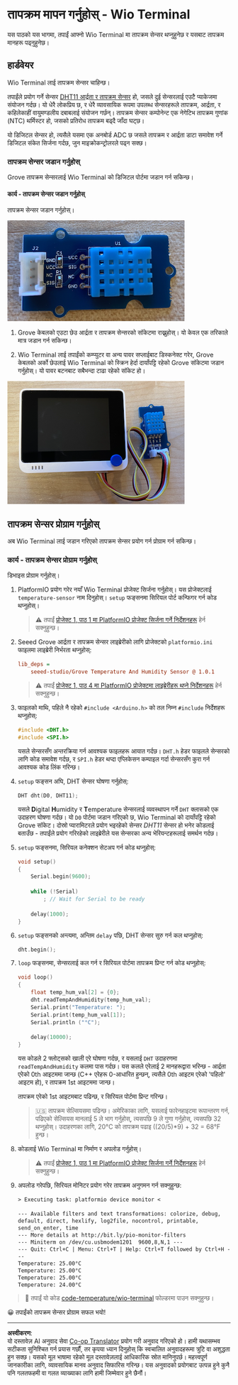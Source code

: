 <!--
CO_OP_TRANSLATOR_METADATA:
{
  "original_hash": "59263d094f20b302053888cd236880c3",
  "translation_date": "2025-08-27T11:05:50+00:00",
  "source_file": "2-farm/lessons/1-predict-plant-growth/wio-terminal-temp.md",
  "language_code": "ne"
}
-->
# तापक्रम मापन गर्नुहोस् - Wio Terminal

यस पाठको यस भागमा, तपाईं आफ्नो Wio Terminal मा तापक्रम सेन्सर थप्नुहुनेछ र यसबाट तापक्रम मानहरू पढ्नुहुनेछ।

## हार्डवेयर

Wio Terminal लाई तापक्रम सेन्सर चाहिन्छ।

तपाईंले प्रयोग गर्ने सेन्सर [DHT11 आर्द्रता र तापक्रम सेन्सर](https://www.seeedstudio.com/Grove-Temperature-Humidity-Sensor-DHT11.html) हो, जसले दुई सेन्सरलाई एउटै प्याकेजमा संयोजन गर्दछ। यो धेरै लोकप्रिय छ, र धेरै व्यावसायिक रूपमा उपलब्ध सेन्सरहरूले तापक्रम, आर्द्रता, र कहिलेकाहीं वायुमण्डलीय दबाबलाई संयोजन गर्छन्। तापक्रम सेन्सर कम्पोनेन्ट एक नेगेटिभ तापक्रम गुणांक (NTC) थर्मिस्टर हो, जसको प्रतिरोध तापक्रम बढ्दै जाँदा घट्छ।

यो डिजिटल सेन्सर हो, त्यसैले यसमा एक अनबोर्ड ADC छ जसले तापक्रम र आर्द्रता डाटा समावेश गर्ने डिजिटल संकेत सिर्जना गर्दछ, जुन माइक्रोकन्ट्रोलरले पढ्न सक्छ।

### तापक्रम सेन्सर जडान गर्नुहोस्

Grove तापक्रम सेन्सरलाई Wio Terminal को डिजिटल पोर्टमा जडान गर्न सकिन्छ।

#### कार्य - तापक्रम सेन्सर जडान गर्नुहोस्

तापक्रम सेन्सर जडान गर्नुहोस्।

![A grove temperature sensor](../../../../../translated_images/grove-dht11.07f8eafceee170043efbb53e1d15722bd4e00fbaa9ff74290b57e9f66eb82c17.ne.png)

1. Grove केबलको एउटा छेउ आर्द्रता र तापक्रम सेन्सरको सॉकेटमा राख्नुहोस्। यो केवल एक तरिकाले मात्र जडान गर्न सकिन्छ।

1. Wio Terminal लाई तपाईंको कम्प्युटर वा अन्य पावर सप्लाईबाट डिस्कनेक्ट गरेर, Grove केबलको अर्को छेउलाई Wio Terminal को स्क्रिन हेर्दा दायाँपट्टि रहेको Grove सॉकेटमा जडान गर्नुहोस्। यो पावर बटनबाट सबैभन्दा टाढा रहेको सॉकेट हो।

![The grove temperature sensor connected to the right hand socket](../../../../../translated_images/wio-temperature-sensor.2934928f38c7f79a68d24879d2c8986c78244696f931e2e33c293f426ecdc0ad.ne.png)

## तापक्रम सेन्सर प्रोग्राम गर्नुहोस्

अब Wio Terminal लाई जडान गरिएको तापक्रम सेन्सर प्रयोग गर्न प्रोग्राम गर्न सकिन्छ।

### कार्य - तापक्रम सेन्सर प्रोग्राम गर्नुहोस्

डिभाइस प्रोग्राम गर्नुहोस्।

1. PlatformIO प्रयोग गरेर नयाँ Wio Terminal प्रोजेक्ट सिर्जना गर्नुहोस्। यस प्रोजेक्टलाई `temperature-sensor` नाम दिनुहोस्। `setup` फङ्सनमा सिरियल पोर्ट कन्फिगर गर्न कोड थप्नुहोस्।

    > ⚠️ तपाईं [प्रोजेक्ट 1, पाठ 1 मा PlatformIO प्रोजेक्ट सिर्जना गर्ने निर्देशनहरू](../../../1-getting-started/lessons/1-introduction-to-iot/wio-terminal.md#create-a-platformio-project) हेर्न सक्नुहुन्छ।

1. Seeed Grove आर्द्रता र तापक्रम सेन्सर लाइब्रेरीको लागि प्रोजेक्टको `platformio.ini` फाइलमा लाइब्रेरी निर्भरता थप्नुहोस्:

    ```ini
    lib_deps =
        seeed-studio/Grove Temperature And Humidity Sensor @ 1.0.1
    ```

    > ⚠️ तपाईं [प्रोजेक्ट 1, पाठ 4 मा PlatformIO प्रोजेक्टमा लाइब्रेरीहरू थप्ने निर्देशनहरू](../../../1-getting-started/lessons/4-connect-internet/wio-terminal-mqtt.md#install-the-wifi-and-mqtt-arduino-libraries) हेर्न सक्नुहुन्छ।

1. फाइलको माथि, पहिले नै रहेको `#include <Arduino.h>` को तल निम्न `#include` निर्देशहरू थप्नुहोस्:

    ```cpp
    #include <DHT.h>
    #include <SPI.h>
    ```

    यसले सेन्सरसँग अन्तरक्रिया गर्न आवश्यक फाइलहरू आयात गर्दछ। `DHT.h` हेडर फाइलले सेन्सरको लागि कोड समावेश गर्दछ, र `SPI.h` हेडर थप्दा एप्लिकेसन कम्पाइल गर्दा सेन्सरसँग कुरा गर्न आवश्यक कोड लिंक गरिन्छ।

1. `setup` फङ्सन अघि, DHT सेन्सर घोषणा गर्नुहोस्:

    ```cpp
    DHT dht(D0, DHT11);
    ```

    यसले **D**igital **H**umidity र **T**emperature सेन्सरलाई व्यवस्थापन गर्ने `DHT` क्लासको एक उदाहरण घोषणा गर्दछ। यो `D0` पोर्टमा जडान गरिएको छ, Wio Terminal को दायाँपट्टि रहेको Grove सॉकेट। दोस्रो प्यारामिटरले प्रयोग भइरहेको सेन्सर *DHT11* सेन्सर हो भनेर कोडलाई बताउँछ - तपाईंले प्रयोग गरिरहेको लाइब्रेरीले यस सेन्सरका अन्य भेरियन्टहरूलाई समर्थन गर्दछ।

1. `setup` फङ्सनमा, सिरियल कनेक्शन सेटअप गर्न कोड थप्नुहोस्:

    ```cpp
    void setup()
    {
        Serial.begin(9600);
    
        while (!Serial)
            ; // Wait for Serial to be ready
    
        delay(1000);
    }
    ```

1. `setup` फङ्सनको अन्त्यमा, अन्तिम `delay` पछि, DHT सेन्सर सुरु गर्न कल थप्नुहोस्:

    ```cpp
    dht.begin();
    ```

1. `loop` फङ्सनमा, सेन्सरलाई कल गर्न र सिरियल पोर्टमा तापक्रम प्रिन्ट गर्न कोड थप्नुहोस्:

    ```cpp
    void loop()
    {
        float temp_hum_val[2] = {0};
        dht.readTempAndHumidity(temp_hum_val);
        Serial.print("Temperature: ");
        Serial.print(temp_hum_val[1]);
        Serial.println ("°C");
    
        delay(10000);
    }
    ```

    यस कोडले 2 फ्लोट्सको खाली एरे घोषणा गर्दछ, र यसलाई `DHT` उदाहरणमा `readTempAndHumidity` कलमा पास गर्दछ। यस कलले एरेलाई 2 मानहरूद्वारा भरिन्छ - आर्द्रता एरेको 0th आइटममा जान्छ (C++ एरेहरू 0-आधारित हुन्छन्, त्यसैले 0th आइटम एरेको 'पहिलो' आइटम हो), र तापक्रम 1st आइटममा जान्छ।

    तापक्रम एरेको 1st आइटमबाट पढिन्छ, र सिरियल पोर्टमा प्रिन्ट गरिन्छ।

    > 🇺🇸 तापक्रम सेल्सियसमा पढिन्छ। अमेरिकाका लागि, यसलाई फारेनहाइटमा रूपान्तरण गर्न, पढिएको सेल्सियस मानलाई 5 ले भाग गर्नुहोस्, त्यसपछि 9 ले गुणा गर्नुहोस्, त्यसपछि 32 थप्नुहोस्। उदाहरणका लागि, 20°C को तापक्रम पढाइ ((20/5)*9) + 32 = 68°F हुन्छ।

1. कोडलाई Wio Terminal मा निर्माण र अपलोड गर्नुहोस्।

    > ⚠️ तपाईं [प्रोजेक्ट 1, पाठ 1 मा PlatformIO प्रोजेक्ट सिर्जना गर्ने निर्देशनहरू](../../../1-getting-started/lessons/1-introduction-to-iot/wio-terminal.md#write-the-hello-world-app) हेर्न सक्नुहुन्छ।

1. अपलोड गरेपछि, सिरियल मोनिटर प्रयोग गरेर तापक्रम अनुगमन गर्न सक्नुहुन्छ:

    ```output
    > Executing task: platformio device monitor <
    
    --- Available filters and text transformations: colorize, debug, default, direct, hexlify, log2file, nocontrol, printable, send_on_enter, time
    --- More details at http://bit.ly/pio-monitor-filters
    --- Miniterm on /dev/cu.usbmodem1201  9600,8,N,1 ---
    --- Quit: Ctrl+C | Menu: Ctrl+T | Help: Ctrl+T followed by Ctrl+H ---
    Temperature: 25.00°C
    Temperature: 25.00°C
    Temperature: 25.00°C
    Temperature: 24.00°C
    ```

> 💁 तपाईं यो कोड [code-temperature/wio-terminal](../../../../../2-farm/lessons/1-predict-plant-growth/code-temperature/wio-terminal) फोल्डरमा पाउन सक्नुहुन्छ।

😀 तपाईंको तापक्रम सेन्सर प्रोग्राम सफल भयो!

---

**अस्वीकरण**:  
यो दस्तावेज़ AI अनुवाद सेवा [Co-op Translator](https://github.com/Azure/co-op-translator) प्रयोग गरी अनुवाद गरिएको हो। हामी यथासम्भव सटीकता सुनिश्चित गर्न प्रयास गर्छौं, तर कृपया ध्यान दिनुहोस् कि स्वचालित अनुवादहरूमा त्रुटि वा अशुद्धता हुन सक्छ। यसको मूल भाषामा रहेको मूल दस्तावेज़लाई आधिकारिक स्रोत मानिनुपर्छ। महत्त्वपूर्ण जानकारीका लागि, व्यावसायिक मानव अनुवाद सिफारिस गरिन्छ। यस अनुवादको प्रयोगबाट उत्पन्न हुने कुनै पनि गलतफहमी वा गलत व्याख्याका लागि हामी जिम्मेवार हुने छैनौं।  